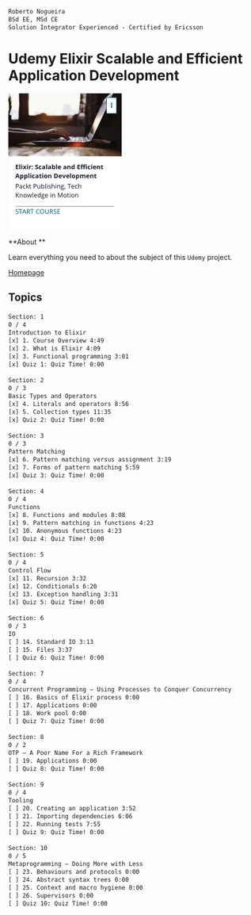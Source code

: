 ```
Roberto Nogueira  
BSd EE, MSd CE
Solution Integrator Experienced - Certified by Ericsson
```
# Udemy Elixir Scalable and Efficient Application Development

![udemy image](images/udemy.png)

**About **

Learn everything you need to about the subject of this `Udemy` project.

[Homepage](https://www.udemy.com/elixir-scalable-and-efficient-application-development/learn/v4/content)

## Topics
```
Section: 1
0 / 4
Introduction to Elixir
[x] 1. Course Overview 4:49
[x] 2. What is Elixir 4:09
[x] 3. Functional programming 3:01
[x] Quiz 1: Quiz Time! 0:00

Section: 2
0 / 3
Basic Types and Operators
[x] 4. Literals and operators 8:56
[x] 5. Collection types 11:35
[x] Quiz 2: Quiz Time! 0:00

Section: 3
0 / 3
Pattern Matching
[x] 6. Pattern matching versus assignment 3:19
[x] 7. Forms of pattern matching 5:59
[x] Quiz 3: Quiz Time! 0:00

Section: 4
0 / 4
Functions
[x] 8. Functions and modules 8:08
[x] 9. Pattern matching in functions 4:23
[x] 10. Anonymous functions 4:23
[x] Quiz 4: Quiz Time! 0:00

Section: 5
0 / 4
Control Flow
[x] 11. Recursion 3:32
[x] 12. Conditionals 6:20
[x] 13. Exception handling 3:31
[x] Quiz 5: Quiz Time! 0:00

Section: 6
0 / 3
IO
[ ] 14. Standard IO 3:13
[ ] 15. Files 3:37
[ ] Quiz 6: Quiz Time! 0:00

Section: 7
0 / 4
Concurrent Programming – Using Processes to Conquer Concurrency
[ ] 16. Basics of Elixir process 0:00
[ ] 17. Applications 0:00
[ ] 18. Work pool 0:00
[ ] Quiz 7: Quiz Time! 0:00

Section: 8
0 / 2
OTP – A Poor Name For a Rich Framework
[ ] 19. Applications 0:00
[ ] Quiz 8: Quiz Time! 0:00

Section: 9
0 / 4
Tooling
[ ] 20. Creating an application 3:52
[ ] 21. Importing dependencies 6:06
[ ] 22. Running tests 7:55
[ ] Quiz 9: Quiz Time! 0:00

Section: 10
0 / 5
Metaprogramming – Doing More with Less
[ ] 23. Behaviours and protocols 0:00
[ ] 24. Abstract syntax trees 0:00
[ ] 25. Context and macro hygiene 0:00
[ ] 26. Supervisors 0:00
[ ] Quiz 10: Quiz Time! 0:00
```
